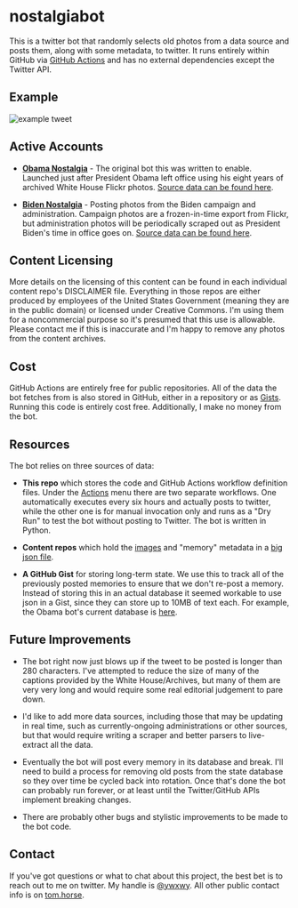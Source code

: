 # nostalgiabot

This is a twitter bot that randomly selects old photos from a data source and posts them, along with some metadata, to twitter. It runs entirely within GitHub via [GitHub Actions](https://github.com/features/actions) and has no external dependencies except the Twitter API.

## Example

![example tweet](https://raw.githubusercontent.com/tomcook/nostalgiabot/main/example.png)

## Active Accounts

- **[Obama Nostalgia](https://twitter.com/ObamaNostalgia)** - The original bot this was written to enable. Launched just after President Obama left office using his eight years of archived White House Flickr photos. [Source data can be found here](https://github.com/tomcook/nostalgiabot-obama).

- **[Biden Nostalgia](https://twitter.com/BidenNostalgia)** - Posting photos from the Biden campaign and administration. Campaign photos are a frozen-in-time export from Flickr, but administration photos will be periodically scraped out as President Biden's time in office goes on. [Source data can be found here](https://github.com/tomcook/nostalgiabot-biden).

## Content Licensing

More details on the licensing of this content can be found in each individual content repo's DISCLAIMER file. Everything in those repos are either produced by employees of the United States Government (meaning they are in the public domain) or licensed under Creative Commons. I'm using them for a noncommercial purpose so it's presumed that this use is allowable. Please contact me if this is inaccurate and I'm happy to remove any photos from the content archives.

## Cost

GitHub Actions are entirely free for public repositories. All of the data the bot fetches from is also stored in GitHub, either in a repository or as [Gists](https://gist.github.com/). Running this code is entirely cost free. Additionally, I make no money from the bot.

## Resources

The bot relies on three sources of data:

- **This repo** which stores the code and GitHub Actions workflow definition files. Under the [Actions](https://github.com/tomcook/nostalgiabot/actions) menu there are two separate workflows. One automatically executes every six hours and actually posts to twitter, while the other one is for manual invocation only and runs as a "Dry Run" to test the bot without posting to Twitter. The bot is written in Python.

- **Content repos** which hold the [images](https://github.com/tomcook/nostalgiabot-obama/tree/main/photos) and "memory" metadata in a [big json file](https://github.com/tomcook/nostalgiabot-obama/blob/main/memories.json).

- **A GitHub Gist** for storing long-term state. We use this to track all of the previously posted memories to ensure that we don't re-post a memory. Instead of storing this in an actual database it seemed workable to use json in a Gist, since they can store up to 10MB of text each. For example, the Obama bot's current database is [here](https://gist.github.com/tomcook/d34ccb38adf1b9ec9366b892b3e40ae6).

## Future Improvements

- The bot right now just blows up if the tweet to be posted is longer than 280 characters. I've attempted to reduce the size of many of the captions provided by the White House/Archives, but many of them are very very long and would require some real editorial judgement to pare down.

- I'd like to add more data sources, including those that may be updating in real time, such as currently-ongoing administrations or other sources, but that would require writing a scraper and better parsers to live-extract all the data.

- Eventually the bot will post every memory in its database and break. I'll need to build a process for removing old posts from the state database so they over time be cycled back into rotation. Once that's done the bot can probably run forever, or at least until the Twitter/GitHub APIs implement breaking changes. 

- There are probably other bugs and stylistic improvements to be made to the bot code.

## Contact

If you've got questions or what to chat about this project, the best bet is to reach out to me on twitter. My handle is [@ywxwy](https://twitter.com/ywxwy). All other public contact info is on [tom.horse](https://tom.horse).
